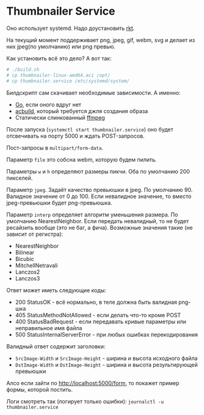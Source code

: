 # Thumbnailer Service

Оно использует systemd. Надо доустановить [rkt](https://coreos.com/rkt/).

На текущий момент поддерживает png, jpeg, gif, webm, svg
и делает из них jpeg(по умолчанию) или png превью.

Как установить всё это дело? А вот так:

```bash
# ./build.sh
# cp thumbnailer-linux-amd64.aci /opt/
# cp thumbnailer.service /etc/systemd/system/
```

Билдскрипт сам скачивает необходимые зависимости. А именно:
* [Go](https://golang.org/), если оного вдруг нет
* [acbuild](https://github.com/appc/acbuild), который требуется джля создания образа
* Статически слинкованный [ffmpeg](http://johnvansickle.com/ffmpeg/)

После запуска (`systemctl start thumbnailer.service`)
оно будет отсвечивать на порту 5000 и ждать POST-запросов.

Пост-запросы в `multipart/form-data`.

Параметр `file` это собсна webm, которую будем пилить.

Параметры `w` и `h` определяют размеры пикчи.
Оба по умолчанию 200 пикселей.

Параметр `jpeg`.
Задаёт качество превьюшки в jpeg.
По умолчанию 90. Валидное значение от 0 до 100.
Если невалидное значение, то вместо jpeg-превьюшки будет png-превьюшка.

Параметр `interp` определяет алгоритм уменьшения размера.
По умолчанию NearestNeighbor.
Если передать невалидный, то не будет ресайзить вообще (это не баг, а фича).
Возможные значения такие (не зависит от регистра):
* NearestNeighbor
* Bilinear
* Bicubic
* MitchellNetravali
* Lanczos2
* Lanczos3

Ответ может иметь следующие коды:
* 200 StatusOK - всё нормально, в теле должна быть валидная png-шка
* 405 StatusMethodNotAllowed - если делать что-то кроме POST
* 400 StatusBadRequest - если передавать кривые параметры или неправильное имя файла
* 500 StatusInternalServerError - при любых ошибках перекодирования

Валидный ответ содержит заголовки:
* `SrcImage-Width` и `SrcImage-Height` - ширина и высота исходного файла
* `DstImage-Width` и `DstImage-Height` - ширина и высота результирующей превьюшки

Алсо если зайти по [http://localhost:5000/form](http://localhost:5000/form),
то покажет пример формы, которой постить.

Логи смотреть так (логирует только ошибки): `journalctl -u thumbnailer.service`

